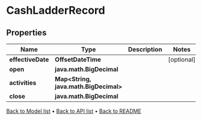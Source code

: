 

# CashLadderRecord


## Properties

| Name | Type | Description | Notes |
|------------ | ------------- | ------------- | -------------|
|**effectiveDate** | **OffsetDateTime** |  |  [optional] |
|**open** | **java.math.BigDecimal** |  |  |
|**activities** | **Map&lt;String, java.math.BigDecimal&gt;** |  |  |
|**close** | **java.math.BigDecimal** |  |  |



[Back to Model list](../README.md#documentation-for-models) &#8226; [Back to API list](../README.md#documentation-for-api-endpoints) &#8226; [Back to README](../README.md)


